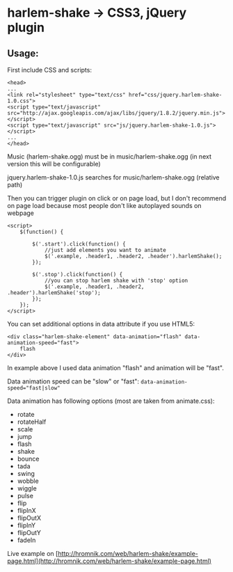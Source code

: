 # harlem-shake -> CSS3, jQuery plugin

## Usage:

First include CSS and scripts:

	<head>
	...
	<link rel="stylesheet" type="text/css" href="css/jquery.harlem-shake-1.0.css">
	<script type="text/javascript" src="http://ajax.googleapis.com/ajax/libs/jquery/1.8.2/jquery.min.js"></script>
	<script type="text/javascript" src="js/jquery.harlem-shake-1.0.js"></script>
	...
	</head>

Music (harlem-shake.ogg) must be in music/harlem-shake.ogg (in next version this will be configurable)

jquery.harlem-shake-1.0.js searches for music/harlem-shake.ogg (relative path)

Then you can trigger plugin on click or on page load, but I don't recommend on page load because most people don't like autoplayed sounds on webpage

	<script>
		$(function() {

			$('.start').click(function() {
				//just add elements you want to animate
				$('.example, .header1, .header2, .header').harlemShake();
			});

			$('.stop').click(function() {
				//you can stop harlem shake with 'stop' option
				$('.example, .header1, .header2, .header').harlemShake('stop');
			});
		});
	</script>

You can set additional options in data attribute if you use HTML5:

	<div class="harlem-shake-element" data-animation="flash" data-animation-speed="fast">
		flash
	</div>

In example above I used data animation "flash" and animation will be "fast".

Data animation speed can be "slow" or "fast":
`data-animation-speed="fast|slow"`

Data animation has following options (most are taken from animate.css):

- rotate
- rotateHalf
- scale
- jump
- flash
- shake
- bounce
- tada
- swing
- wobble
- wiggle
- pulse
- flip
- flipInX
- flipOutX
- flipInY
- flipOutY
- fadeIn

Live example on [http://hromnik.com/web/harlem-shake/example-page.html](http://hromnik.com/web/harlem-shake/example-page.html)
